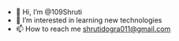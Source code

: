 - 👋 Hi, I’m @109Shruti
- 👀 I’m interested in learning new technologies 
- 📫 How to reach me shrutidogra011@gmail.com 

<!---
109Shruti/109Shruti is a ✨ special ✨ repository because its `README.md` (this file) appears on your GitHub profile.
You can click the Preview link to take a look at your changes.
--->
